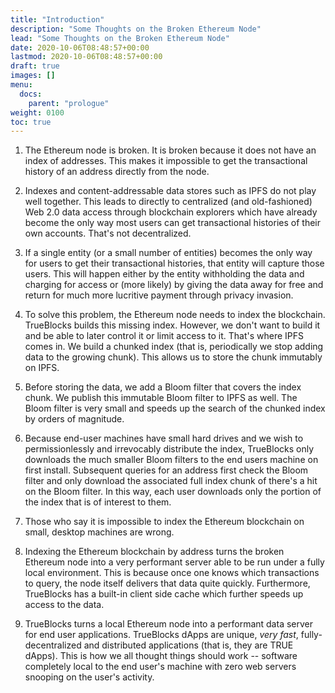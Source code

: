 ```yaml
---
title: "Introduction"
description: "Some Thoughts on the Broken Ethereum Node"
lead: "Some Thoughts on the Broken Ethereum Node"
date: 2020-10-06T08:48:57+00:00
lastmod: 2020-10-06T08:48:57+00:00
draft: true
images: []
menu:
  docs:
    parent: "prologue"
weight: 0100
toc: true
---
```



1. The Ethereum node is broken. It is broken because it does not have an index of addresses. This makes it impossible to get the transactional history of an address directly from the node.

2. Indexes and content-addressable data stores such as IPFS do not play well together. This leads to directly to centralized (and old-fashioned) Web 2.0 data access through blockchain explorers which have already become the only way most users can get transactional histories of their own accounts. That's not decentralized.

3. If a single entity (or a small number of entities) becomes the only way for users to get their transactional histories, that entity will capture those users. This will happen either by the entity withholding the data and charging for access or (more likely) by giving the data away for free and return for much more lucritive payment through privacy invasion.

4. To solve this problem, the Ethereum node needs to index the blockchain. TrueBlocks builds this missing index. However, we don't want to build it and be able to later control it or limit access to it. That's where IPFS comes in. We build a chunked index (that is, periodically we stop adding data to the growing chunk). This allows us to store the chunk immutably on IPFS.

5. Before storing the data, we add a Bloom filter that covers the index chunk. We publish this immutable Bloom filter to IPFS as well. The Bloom filter is very small and speeds up the search of the chunked index by orders of magnitude.

6. Because end-user machines have small hard drives and we wish to permissionlessly and irrevocably distribute the index, TrueBlocks only downloads the much smaller Bloom filters to the end users machine on first install. Subsequent queries for an address first check the Bloom filter and only download the associated full index chunk of there's a hit on the Bloom filter. In this way, each user downloads only the portion of the index that is of interest to them.

7. Those who say it is impossible to index the Ethereum blockchain on small, desktop machines are wrong.

8. Indexing the Ethereum blockchain by address turns the broken Ethereum node into a very performant server able to be run under a fully local environment. This is because once one knows which transactions to query, the node itself delivers that data quite quickly. Furthermore, TrueBlocks has a built-in client side cache which further speeds up access to the data.

9. TrueBlocks turns a local Ethereum node into a performant data server for end user applications. TrueBlocks dApps are unique, *very fast*, fully-decentralized and distributed applications (that is, they are TRUE dApps). This is how we all thought things should work -- software completely local to the end user's machine with zero web servers snooping on the user's activity.
